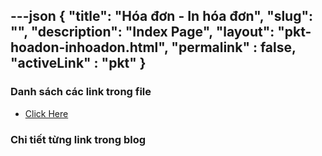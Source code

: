 ---json
{
    "title": "Hóa đơn - In hóa đơn",
    "slug": "",
    "description": "Index Page",
    "layout": "pkt-hoadon-inhoadon.html",
    "permalink" : false,
    "activeLink" : "pkt"
}
---


### Danh sách các link trong file
- [Click Here](./blog-list.html)

### Chi tiết từng link trong blog